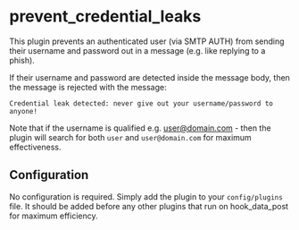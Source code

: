 # prevent_credential_leaks

This plugin prevents an authenticated user (via SMTP AUTH) from sending
their username and password out in a message (e.g. like replying to a
phish).

If their username and password are detected inside the message body, then
the message is rejected with the message:

```
Credential leak detected: never give out your username/password to anyone!
```

Note that if the username is qualified e.g. user@domain.com - then the
plugin will search for both `user` and `user@domain.com` for maximum
effectiveness.

## Configuration

No configuration is required. Simply add the plugin to your `config/plugins`
file. It should be added before any other plugins that run on hook_data_post
for maximum efficiency.
